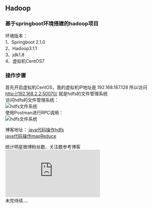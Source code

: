 ## Hadoop
### 基于springboot环境搭建的hadoop项目  
环境版本：  
1、Springboot 2.1.0  
2、Hadoop3.1.1  
3、jdk1.8  
4、虚拟机CentOS7  
  
### 操作步骤  
首先开启虚拟机CentOS，我的虚拟机IP地址是 192.168.187.128 所以访问 http://192.168.2.2:50070/ 就是hdfs的文件管理系统  
访问hdfs的文件管理系统：  
![hdfs文件系统](https://github.com/LockieZou/hadoop/blob/master/20181129150935.png)  
使用Postman进行RPC调用：  
![hdfs文件系统](https://github.com/LockieZou/hadoop/blob/master/20181129151544.png)  
  
    
博客地址： [java代码操作hdfs](https://blog.csdn.net/zxl646801924/article/details/84615604)  
[java代码操作mapReduce](https://blog.csdn.net/zxl646801924/article/details/85005506)  
  
    
  
统计明星微博粉丝数、关注数参考博客 ![统计明星微博](https://www.cnblogs.com/zlslch/p/6164435.html)  
未完待续.... 



